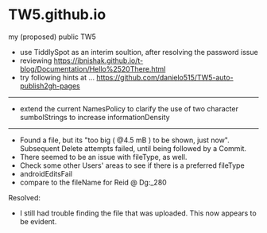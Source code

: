 # TW5.github.io
my (proposed) public TW5

* use TiddlySpot as an interim soultion, after resolving the password issue
* reviewing https://ibnishak.github.io/t-blog/Documentation/Hello%2520There.html
* try following hints at ... https://github.com/danielo515/TW5-auto-publish2gh-pages
<hr>

* extend the current NamesPolicy to clarify the use of two character sumbolStrings to increase informationDensity
<hr>

* Found a file, but its "too big ( @4.5 mB ) to be shown, just now".  Subsequent Delete attempts failed, until being followed by a Commit.
* There seemed to be an issue with fileType, as well.
* Check some other Users' areas to see if there is a preferred fileType
* androidEditsFail
* compare to the fileName for Reid @ Dg:_280

Resolved:

* I still had trouble finding the file that was uploaded.  This now appears to be evident.
